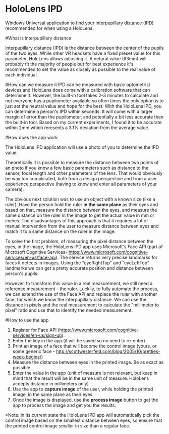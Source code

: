 # HoloLens IPD
Windows Universal application to find your interpupillary distance (IPD) recommended for when using a HoloLens.

#What is interpupillary distance

Interpupillary distance (IPD) is the distance between the center of the pupils of the two eyes. While other VR headsets have a fixed preset value for this parameter, HoloLens allows adjusting it. A netural value (63mm) will probably fit the majority of people but for best experience it's recommended to set the value as closely as possible to the real value of each individual.

#How can we measure it
IPD can be measured with basic optometrist devices and HoloLens does come with a calibration software that can determine it. However,  the built-in tool takes 2-3 minutes to calculate and not everyone has a pupilometer available so often times the only option is to just set the neutral value and hope for the best.
With the HoloLens IPD, you can determine a person's IPD within seconds. It will come with a larger margin of error than the pupilometer, and potentially a bit less accurate than the built-in tool. 
Based on my current experiments, I found it to be accurate within 2mm which reresents a 3.1% deviation from the average value.


#How does the app work

The HoloLens IPD application will use a photo of you to determine the IPD value. 

Theoretically it is possible to measure the distance between two points of an photo if you know a few basic parameters such as distance to the sensor, focal length and other parameters of the lens.
That would obviously be way too complicated, both from a design perspective and from a user experience perspective (having to know and enter all parameters of your camera).

The obvious next solution was to use an object with a known size (like a ruler). Have the person hold the ruler **in the same plane** as their eyes and based on that, measure the distance between the eyes, and measure the same distance on the ruler in the image to get the actual value in mm or inches.
The disadvantages of this approach is that it requires a lot of manual intervention from the user to measure distance between eyes and match it to a same distance on the ruler in the image.

To solve the first problem, of measuring the pixel distance between the eyes, in the image, the HoloLens IPD app uses Microsoft's Face API (part of Microsoft Cognitive Services- https://www.microsoft.com/cognitive-services/en-us/face-api). The service returns very precise landmarks for faces it detects in images. Using the "eyeRightTop" and "eyeLeftTop" landmarks we can get a pretty accurate position and distance between person's pupils.

However, to transform this value in a real measurement, we still need a reference measurement - the ruler. Luckily, to fully automate the process, we can extend the use of the Face API and replace the ruler with another face, for which we know the interpupillary distance. We can use the distance in pixels and the real measurement to calculate the "millimeter to pixel" ratio and use that to identify the needed measurement.


#How to use the app
1. Register for Face API (https://www.microsoft.com/cognitive-services/en-us/sign-up). 
2. Enter the key in the app (it will be saved so no need to re-enter)
3. Print an image of a face that will become the control image (yours, or some generic face - http://scottwesterfeld.com/blog/2005/10/pretties-week-begins/) 
3. Measure the distance between eyes in the printed image. Be as exact as possible.
4. Enter the value in the app (unit of measure is not relevant, but keep in mind that the result will be in the same unit of measure. HoloLens accepts distance in millimeters only)
5. Use the app to **capture image** of the user, while holding the printed image, in the same plane as their eyes.
5. Once the image is displayed, use the **process image** button to get the app to process the image and get you the results.

*Note: In its current state the HoloLens IPD app will automatically pick the control image based on the smallest distance between eyes, so ensure that the printed control image smaller in size than a regular face.
